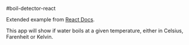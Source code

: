 #boil-detector-react

Extended example from [React Docs](https://facebook.github.io/react/docs/lifting-state-up.html).

This app will show if water boils at a given temperature, either in Celsius, Farenheit or Kelvin.

